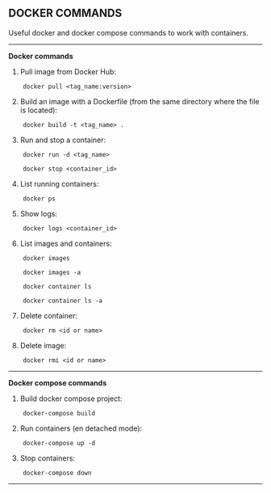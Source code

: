 DOCKER COMMANDS
-----------------------------------------------------------------------

Useful docker and docker compose commands to work with containers.

-----------------------------------------------------------------------

**Docker commands**


1. Pull image from Docker Hub:

```
    docker pull <tag_name:version>
```

2. Build an image with a Dockerfile (from the same directory where the file is located):

```
    docker build -t <tag_name> .
```

3. Run and stop a container:

```
    docker run -d <tag_name> 

    docker stop <container_id>
```


4. List running containers:

```
    docker ps
```

5. Show logs:

```
    docker logs <container_id>
```

6. List images and containers:

```
    docker images

    docker images -a

    docker container ls

    docker container ls -a
```

7. Delete container:

```
    docker rm <id or name>
```

8. Delete image:

```
    docker rmi <id or name>
```

-----------------------------------------------------------------------

**Docker compose commands**


1. Build docker compose project:

```
    docker-compose build
```

2. Run containers (en detached mode):

```
    docker-compose up -d
```

3. Stop containers:

```
    docker-compose down
```

-----------------------------------------------------------------------